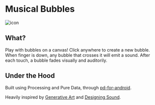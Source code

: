 Musical Bubbles
===============

![icon](https://raw.github.com/namin/MusicalBubbles/master/screenshots/MusicalBubblesIcon.png)

What?
-----

Play with bubbles on a canvas! Click anywhere to create a new
bubble. When finger is down, any bubble that crosses it will emit a
sound. After each touch, a bubble fades visually and auditorily.

Under the Hood
--------------

Built using Processing and Pure Data, through
[pd-for-android](https://github.com/libpd/pd-for-android).

Heavily inspired by [Generative Art](http://www.amazon.com/gp/product/1935182625/ref=as_li_ss_tl?ie=UTF8&camp=1789&creative=390957&creativeASIN=1935182625&linkCode=as2&tag=nadaamin) and [Designing Sound](http://www.amazon.com/gp/product/0262014416/ref=as_li_ss_tl?ie=UTF8&camp=1789&creative=390957&creativeASIN=0262014416&linkCode=as2&tag=nadaamin).
